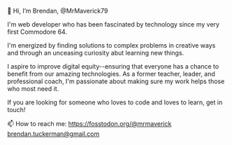 👋 Hi, I’m Brendan, @MrMaverick79


I'm web developer who has been fascinated by technology since my very first Commodore 64.

I'm energized by finding solutions to complex problems in creative ways and through an unceasing curiosity abut learning new things.

I aspire to improve digital equity--ensuring that everyone has a chance to benefit from our amazing technologies. As a former teacher, leader, and professional coach, I'm passionate about making sure my work helps those who most need it.

If you are looking for someone who loves to code and loves to learn, get in touch!

 📫 How to reach me: 
 https://fosstodon.org/@mrmaverick
 brendan.tuckerman@gmail.com

<!---
MrMaverick79/MrMaverick79 is a ✨ special ✨ repository because its `README.md` (this file) appears on your GitHub profile.
You can click the Preview link to take a look at your changes.
--->
